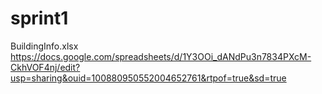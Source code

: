 # sprint1
BuildingInfo.xlsx
https://docs.google.com/spreadsheets/d/1Y3OOi_dANdPu3n7834PXcM-CkhVOF4nj/edit?usp=sharing&ouid=100880950552004652761&rtpof=true&sd=true
